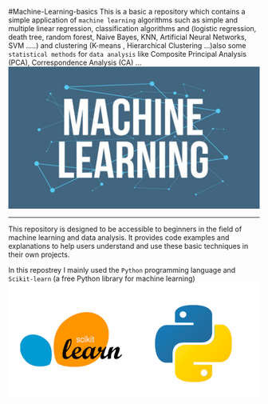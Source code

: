 #Machine-Learning-basics
This is a basic a repository which contains a simple application of `machine learning` algorithms such as simple and multiple linear regression, classification algorithms and (logistic regression, death tree, random forest, Naive Bayes, KNN, Artificial Neural Networks, SVM .....) and clustering (K-means , Hierarchical Clustering ...)also some `statistical methods` for `data analysis` like Composite Principal Analysis (PCA), Correspondence Analysis (CA) ...
![Texte alternatif de l'image](Main/res/ML.png)

---
This repository is designed to be accessible to beginners in the field of machine learning and data analysis. It provides code examples and explanations to help users understand and use these basic techniques in their own projects.

In this repostrey I mainly used the `Python` programming language and `Scikit-learn` (a free Python library for machine learning)
![Texte alternatif de l'image](Main/res/py_SL.png)


